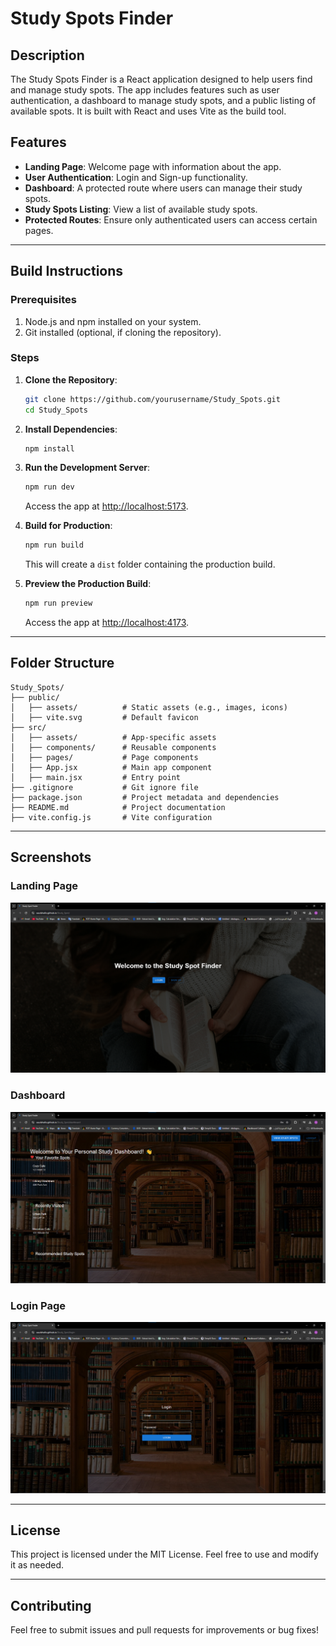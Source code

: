 # Study Spots Finder

## Description
The Study Spots Finder is a React application designed to help users find and manage study spots. The app includes features such as user authentication, a dashboard to manage study spots, and a public listing of available spots. It is built with React and uses Vite as the build tool.

## Features
- **Landing Page**: Welcome page with information about the app.
- **User Authentication**: Login and Sign-up functionality.
- **Dashboard**: A protected route where users can manage their study spots.
- **Study Spots Listing**: View a list of available study spots.
- **Protected Routes**: Ensure only authenticated users can access certain pages.

---

## Build Instructions

### Prerequisites
1. Node.js and npm installed on your system.
2. Git installed (optional, if cloning the repository).

### Steps

1. **Clone the Repository**:
   ```bash
   git clone https://github.com/yourusername/Study_Spots.git
   cd Study_Spots
   ```

2. **Install Dependencies**:
   ```bash
   npm install
   ```

3. **Run the Development Server**:
   ```bash
   npm run dev
   ```
   Access the app at [http://localhost:5173](http://localhost:5173).

4. **Build for Production**:
   ```bash
   npm run build
   ```
   This will create a `dist` folder containing the production build.

5. **Preview the Production Build**:
   ```bash
   npm run preview
   ```
   Access the app at [http://localhost:4173](http://localhost:4173).

---

## Folder Structure
```
Study_Spots/
├── public/
│   ├── assets/          # Static assets (e.g., images, icons)
│   ├── vite.svg         # Default favicon
├── src/
│   ├── assets/          # App-specific assets
│   ├── components/      # Reusable components
│   ├── pages/           # Page components
│   ├── App.jsx          # Main app component
│   ├── main.jsx         # Entry point
├── .gitignore           # Git ignore file
├── package.json         # Project metadata and dependencies
├── README.md            # Project documentation
├── vite.config.js       # Vite configuration
```

---

## Screenshots

### Landing Page
![Landing Page](public/assets/landing-page.png)

### Dashboard
![Dashboard](public/assets/dashboard.png)

### Login Page
![Login Page](public/assets/login-page.png)

---

## License
This project is licensed under the MIT License. Feel free to use and modify it as needed.

---

## Contributing
Feel free to submit issues and pull requests for improvements or bug fixes!

